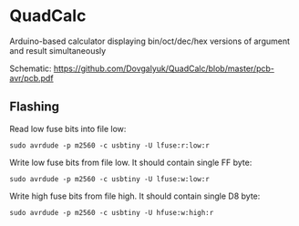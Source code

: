 # QuadCalc
Arduino-based calculator displaying bin/oct/dec/hex versions of argument and result simultaneously

Schematic: https://github.com/Dovgalyuk/QuadCalc/blob/master/pcb-avr/pcb.pdf

## Flashing

Read low fuse bits into file low:

    sudo avrdude -p m2560 -c usbtiny -U lfuse:r:low:r

Write low fuse bits from file low. It should contain single FF byte:

    sudo avrdude -p m2560 -c usbtiny -U lfuse:w:low:r

Write high fuse bits from file high. It should contain single D8 byte:

    sudo avrdude -p m2560 -c usbtiny -U hfuse:w:high:r
